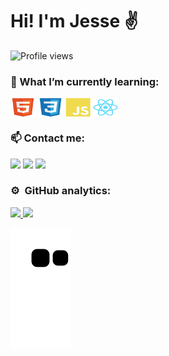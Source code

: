 # Hi! I'm Jesse ✌️
<p align="left"><img src="https://komarev.com/ghpvc/?username=jesserds&color=yellow" alt="Profile views"/></p>

### 🌱 What I’m currently learning:
<div>
  <img align="center" alt="Jesse-HTML" height="30" width="40" src="https://raw.githubusercontent.com/devicons/devicon/master/icons/html5/html5-original.svg"></img>
  <img align="center" alt="Jesse-CSS" height="30" width="40" src="https://raw.githubusercontent.com/devicons/devicon/master/icons/css3/css3-original.svg"></img>
  <img align="center" alt="Jesse-Js" height="30" width="40" src="https://raw.githubusercontent.com/devicons/devicon/master/icons/javascript/javascript-plain.svg"></img>
  <img align="center" alt="Jesse-React" height="30" width="40" src="https://raw.githubusercontent.com/devicons/devicon/master/icons/react/react-original.svg"></img>
</div>

### 📫 Contact me:
<div>
  <a href="mailto:risilva.jesse@gmail.com"><img src="https://img.shields.io/badge/Gmail-D14836?style=for-the-badge&logo=gmail&logoColor=white" target="_blank"></a>
  <a href="https://www.linkedin.com/in/jesseribeiro/"><img src="https://img.shields.io/badge/LinkedIn-0077B5?style=for-the-badge&logo=linkedin&logoColor=white" target="_blank"></a>
  <a href="https://www.instagram.com/nour.misr/"><img src="https://img.shields.io/badge/Instagram-E4405F?style=for-the-badge&logo=instagram&logoColor=white" target="_blank"></a>
</div>

### ⚙️ &nbsp;GitHub analytics:

<p align="left">
  <a href="https://github.com/jesserds">
  <img width="450em" src="https://github-readme-stats.vercel.app/api?username=jesserds&show_icons=true&theme=tokyonight&include_all_commits=true&count_private=true"/>
  <img width="450em" src="https://github-readme-stats.vercel.app/api/top-langs/?username=jesserds&layout=compact&langs_count=7&theme=tokyonight"/>
</p>
  
![Snake animation](https://github.com/jesserds/jesserds/blob/output/github-contribution-grid-snake.svg)
